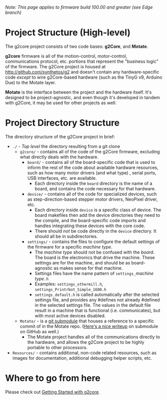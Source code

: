 _Note: This page applies to firmware build 100.00 and greater (see Edge branch)_
 
# Project Structure (High-level)

The g2core project consists of two code bases: **g2Core**, and **Motate**.

**g2core** firmware is all of the motion-control, motor-control, communications protocol, etc. portions that represent the "business logic" of the firmware. The g2Core project is housed at http://github.com/synthetos/g2 and doesn't contain any hardware-specific code *except* to wire g2Core-based hardware (such as the TinyG v9, Arduino Due) to the Motate layer.

**Motate** is the interface between the project and the hardware itself. It's designed to be project-agnostic, and even though it's developed in tandem with g2Core, it may be used for other projects as well.

# Project Directory Structure

The directory structure of the g2Core project in brief:

- `./` - *Top level* the directory resulting from a git clone
  - `g2core/` - contains all of the code of the g2Core firmware, excluding what directly deals with the hardware.
    - `board/` - contains all of the board-specific code that is used to inform the rest of the code about available hardware resources, such as how many motor drivers (and what type) , serial ports, USB interfaces, etc. are available.
      - Each directory inside the `board` directory is the name of a board, and contains the code necessary for that hardware.
    - `device/` - contains all of the code for specialized devices, such as step-direction-based stepper motor drivers, NeoPixel driver, etc.
      - Each directory inside `device` is a specific class of device. The board makefiles then add the device directories they need to the compile, and the board-specific code imports and handles integrating these devices with the core code.
      - There should *not* be code directly in the `device` directory. It should all be in subdirectories.
    - `settings/` - contains the files to configure the default settings of the firmware for a specific *machine type*.
      - The *machine type* should not be confused with the *board*. The board is the electronics that drive the machine. These settings are for the machine, and should be as board-agnostic as makes sense for that machine.
      - Settings files have the name pattern of `settings_`*machine type*`.h`
      - Examples: `settings_othermill.h`, `settings_Printrbot_Simple_1608.h`
      - `settings_default.h` is called automatically after the selected settings file, and provides any #defines not already #defined in the selected settings file. The values in the default file result in a machine that is functional (i.e. communicates), but with most active devices disabled.
  - `Motate/` - is a [git submodule](https://git-scm.com/book/en/v2/Git-Tools-Submodules) that houses a reference to a specific commit of in the Motate repo. ([Here's a nice writeup](https://github.com/blog/2104-working-with-submodules) on submodule on GitHub as well.)
    - The Motate project handles all of the communications directly to the hardware, and allows the g2Core project to be highly portable to other processors.
 - `Resources/` - contains additional, non-code related resources, such as images for documentation, additional debugging helper scripts, etc.

# Where to go from here

Please check out [Getting Started with g2core](Getting-Started-with-g2core).